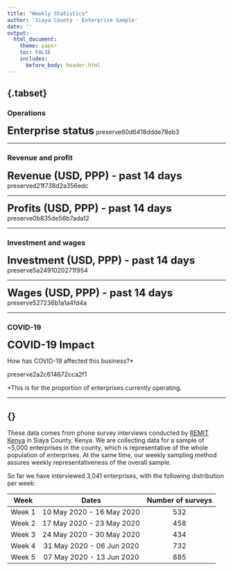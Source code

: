 ```yaml
---
title: "Weekly Statistics"
author: 'Siaya County - Enterprise Sample'
date: ''
output:
  html_document:
    theme: paper
    toc: FALSE
    includes: 
      before_body: header.html
---
```




  
##  {.tabset}

### Operations  
<font size="5">**Enterprise status**</font>
preserve60d6418ddde78eb3
  
  

*** 
### Revenue and profit  
<font size="5">**Revenue (USD, PPP) - past 14 days**</font>
preserved21f738d2a356edc
  
  

***  

<font size="5">**Profits (USD, PPP) - past 14 days**</font>
preserve0b835de56b7ada12
  
  

*** 

### Investment and wages

<font size="5">**Investment (USD, PPP) - past 14 days**</font>
preserve5a2491020271f954
  
  ***  
  
  
<font size="5">**Wages (USD, PPP) - past 14 days**</font>
preserve527236b1a1a4fd4a

  
***     


### COVID-19  
<font size="5">**COVID-19 Impact**</font>

How has COVID-19 affected this business?*  

preserve2a2c614672cca2f1
    
*This is for the proportion of enterprises currently operating.  

  ***  
  
## {}
      
These data comes from phone survey interviews conducted by [REMIT Kenya](http://remitkenya.co.ke/) in Siaya County, Kenya. We are collecting data for a sample of ~5,000 enterprises in the county, which is representative of the whole population of enterprises. At the same time, our weekly sampling method assures weekly representativeness of the overall sample.

So far we have interviewed 3,041 enterprises, with the following distribution per week:

| Week	| Dates	| Number of surveys |
|------|:-----:|:---------:|
| Week 1 |	10 May 2020 - 16 May 2020	| 532 |
| Week 2 |	17 May 2020 - 23 May 2020	| 458 |
| Week 3 |	24 May 2020 - 30 May 2020	| 434 |
| Week 4 |	31 May 2020 - 06 Jun 2020	| 732 |
| Week 5 |	07 May 2020 - 13 Jun 2020	| 885 |



